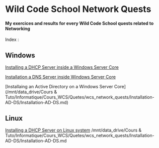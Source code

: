 # Wild Code School Network Quests
#### My exercices and results for every Wild Code School quests related to __Networking__

Index :

## Windows
[Installing a DHCP Server inside a Windows Server Core](https://github.com/Tr3n4rT/wcs_network_quests/blob/main/Installation-DHCP-Windows/Quete_DHCP_Win_Server.md)

[Installation a DNS Server inside Windows Server Core](https://github.com/Tr3n4rT/wcs_network_quests/blob/main/Installation-serveur-DNS-windows/Installation-Dns-windows.md)

[Installaing an Active Directory on a Windows Server Core](/mnt/data_drive/Cours & Tuto/Informatique/Cours_WCS/Quetes/wcs_network_quests/Installation-AD-DS/Installation-AD-DS.md)

## Linux
[Installing a DHCP Server on Linux system](https://github.com/Tr3n4rT/wcs_network_quests/blob/main/INSTALLATION-DHCP-LINUX/Installation-DHCP-Linux.md)
/mnt/data_drive/Cours & Tuto/Informatique/Cours_WCS/Quetes/wcs_network_quests/Installation-AD-DS/Installation-AD-DS.md

